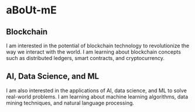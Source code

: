 # aBoUt-mE
<div id="blockchain-interest">
  <h2>Blockchain</h2>
  <p>I am interested in the potential of blockchain technology to revolutionize the way we interact with the world. I am learning about blockchain concepts such as distributed ledgers, smart contracts, and cryptocurrency.</p>
</div>

<div id="ai-data-science-ml-interest">
  <h2>AI, Data Science, and ML</h2>
  <p>I am also interested in the applications of AI, data science, and ML to solve real-world problems. I am learning about machine learning algorithms, data mining techniques, and natural language processing.</p>
</div>

